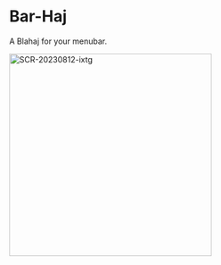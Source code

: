 # Bar-Haj
A Blahaj for your menubar.

<img width="363" alt="SCR-20230812-ixtg" src="https://github.com/SpaghettiiQ/Bar-Haj/assets/113118672/38c4680b-9abd-4b9f-97b5-afcf917da51a">
